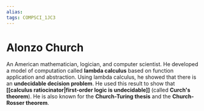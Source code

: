 ```yaml
---
alias:
tags: COMPSCI_1JC3
---
```

# Alonzo Church
An American mathematician, logician, and computer scientist. He developed a model of computation called **lambda calculus** based on function application and abstraction. Using lambda calculus, he showed that there is an **undecidable decision problem**. He used this result to show that **[[calculus ratiocinator|first-order logic is undecidable]]** (called **Curch's theorem**). He is also known for the **Church-Turing thesis** and the **Church-Rosser theorem**. 